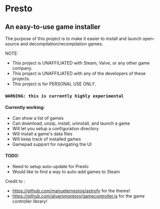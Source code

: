 # Presto   
## An easy-to-use game installer

The purpose of this project is to make it easier to install and launch open-source and decompilation/recompilation games.

NOTE:
- This project is UNAFFILIATED with Steam, Valve, or any other game company.
- This project is UNAFFILIATED with any of the developers of these projects.
- This project is for PERSONAL USE ONLY.

### `WARNING: this is currently highly experimental`

#### Currently working:
- Can show a list of games
- Can download, unzip, install, uninstall, and launch a game
- Will let you setup a configuration directory
- Will install a game's data files
- Will keep track of installed games
- Gamepad support for navigating the UI

#### TODO:
- Need to setup auto-update for Presto
- Would like to find a way to auto-add games to Steam

Credit to :
- https://github.com/manuelernestog/astrofy for the theme!
- https://github.com/alvaromontoro/gamecontroller.js for the game controller library!
